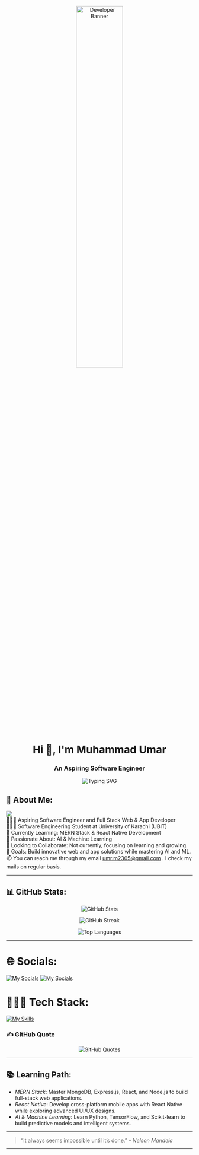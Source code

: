 <p align="center">
  <img src="https://user-images.githubusercontent.com/74038190/225813708-98b745f2-7d22-48cf-9150-083f1b00d6c9.gif" alt="Developer Banner" width="50%" />
</p><h1 align="center">Hi 👋, I'm Muhammad Umar</h1>
<h3 align="center">An Aspiring Software Engineer</h3><p align="center">  
  <img src="https://readme-typing-svg.herokuapp.com?font=Fira+Code&weight=500&size=25&pause=1000&color=8000FF&center=true&vCenter=true&width=435&lines=Welcome+to+my+GitHub+profile!;I'm+a+Frontend+Developer;Currently+pursuing+MERN+Stack" alt="Typing SVG" />  
</p>

## 🎯 About Me:

![](https://komarev.com/ghpvc/?username=muhammadumar05&style=flat&color=blueviolet&abbreviated=true)<br/>
👨🏼‍💻 Aspiring Software Engineer and Full Stack Web & App Developer<br>👨🏼‍🎓 Software Engineering Student at University of Karachi (UBIT)<br>🌱 Currently Learning: MERN Stack & React Native Development<br>💬 Passionate About: AI & Machine Learning<br>🤝 Looking to Collaborate: Not currently, focusing on learning and growing.<br>🚀 Goals: Build innovative web and app solutions while mastering AI and ML.<br/>📫 You can reach me through my email umr.m2305@gmail.com . I check my mails on regular basis.<br/>

---

## 📊 GitHub Stats:

<p align="center">
  <img src="https://github-readme-stats.vercel.app/api?username=muhammadumar05&show_icons=true&locale=en&theme=radical" alt="GitHub Stats" />
</p>

<p align="center">
  <img src="https://github-readme-streak-stats.herokuapp.com/?user=muhammadumar05&theme=radical" alt="GitHub Streak" />
</p>

<p align="center">
  <img src="https://github-readme-stats.vercel.app/api/top-langs/?username=muhammadumar05&layout=compact&theme=radical" alt="Top Languages" />
</p>

---

# 🌐 Socials:
[![My Socials](https://skillicons.dev/icons?i=linkedin&perline=1)](https://linkedin.com/in/umartariqmuhammad)
[![My Socials](https://skillicons.dev/icons?i=stackoverflow&perline=1)](https://stackoverflow.com/users/24424609)


# 👨🏼‍💻 Tech Stack:

[![My Skills](https://skillicons.dev/icons?i=html,css,bootstrap,tailwindcss,javascript,typescript,react,firebase,netlify,dart,flutter,python&perline=6)](https://github/muhammadumar05)


### ✍️ GitHub Quote
<p align="center">
  <img src="https://quotes-github-readme.vercel.app/api?type=horizontal&theme=radical" alt="GitHub Quotes" />
</p>

---

## 📚 Learning Path:

- *MERN Stack*: Master MongoDB, Express.js, React, and Node.js to build full-stack web applications.
- *React Native*: Develop cross-platform mobile apps with React Native while exploring advanced UI/UX designs.
- *AI & Machine Learning*: Learn Python, TensorFlow, and Scikit-learn to build predictive models and intelligent systems.

---

> “It always seems impossible until it’s done.” – *Nelson Mandela*

---

